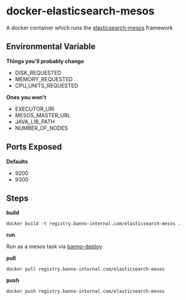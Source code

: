# docker-elasticsearch-mesos

A docker container which runs the [elasticsearch-mesos] framework

## Environmental Variable

__Things you'll probably change__

- DISK_REQUESTED
- MEMORY_REQUESTED
- CPU_UNITS_REQUESTED

__Ones you won't__

- EXECUTOR_URI
- MESOS_MASTER_URL
- JAVA_LIB_PATH
- NUMBER_OF_NODES

## Ports Exposed

__Defaults__

- 9200
- 9300

## Steps

__build__

```
docker build -t registry.banno-internal.com/elasticsearch-mesos .
```

__run__

Run as a mesos task via [banno-deploy]

__pull__

```
docker pull registry.banno-internal.com/elasticsearch-mesos
```

__push__

```
docker push registry.banno-internal.com/elasticsearch-mesos
```

[banno-deploy]: https://github.com/Banno/banno-deploy
[elasticsearch-mesos]: https://github.com/Banno/elasticsearch-mesos
